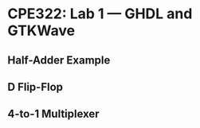 # CPE322: Lab 1 — GHDL and GTKWave

## Half-Adder Example


## D Flip-Flop


## 4-to-1 Multiplexer


